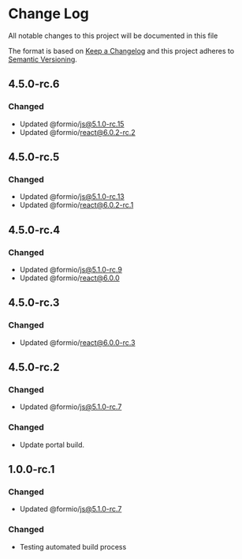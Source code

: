 # Change Log
All notable changes to this project will be documented in this file

The format is based on [Keep a Changelog](http://keepachangelog.com/)
and this project adheres to [Semantic Versioning](http://semver.org/).

## 4.5.0-rc.6
### Changed
 - Updated @formio/js@5.1.0-rc.15
 - Updated @formio/react@6.0.2-rc.2

## 4.5.0-rc.5
### Changed
 - Updated @formio/js@5.1.0-rc.13
 - Updated @formio/react@6.0.2-rc.1

## 4.5.0-rc.4
### Changed
 - Updated @formio/js@5.1.0-rc.9
 - Updated @formio/react@6.0.0

## 4.5.0-rc.3
### Changed
 - Updated @formio/react@6.0.0-rc.3

## 4.5.0-rc.2
### Changed
 - Updated @formio/js@5.1.0-rc.7

### Changed
 - Update portal build.

## 1.0.0-rc.1
### Changed
 - Updated @formio/js@5.1.0-rc.7

### Changed
 - Testing automated build process
